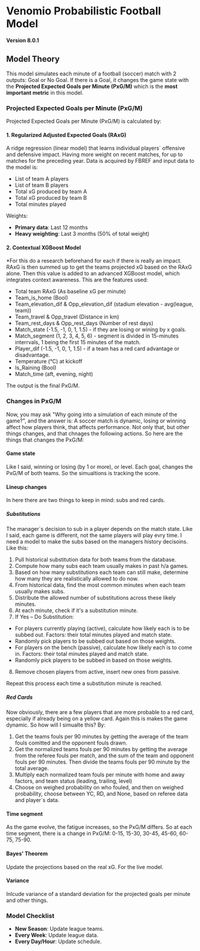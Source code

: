 # Venomio Probabilistic Football Model
**Version 8.0.1**

## Model Theory  
This model simulates each minute of a football (soccer) match with 2 outputs: Goal or No Goal. If there is a Goal, it changes the game state with the **Projected Expected Goals per Minute (PxG/M)** which is the **most important metric** in this model.

### Projected Expected Goals per Minute (PxG/M)
Projected Expected Goals per Minute (PxG/M) is calculated by:
#### 1. Regularized Adjusted Expected Goals (RAxG)
A ridge regression (linear model) that learns individual players´ offensive and defensive impact. Having more weight on recent matches, for up to matches for the preceding year. Data is acquired by FBREF and input data to the model is:
- List of team A players
- List of team B players
- Total xG produced by team A
- Total xG produced by team B
- Total minutes played


Weights:
- **Primary data**: Last 12 months 
- **Heavy weighting**: Last 3 months (50% of total weight)

#### 2. Contextual XGBoost Model
*For this do a research beforehand for each if there is really an impact.
RAxG is then summed up to get the teams projected xG based on the RAxG alone. Then this value is added to an advanced XGBoost model, which integrates context awareness. This are the features used:
- Total team RAxG (As baseline xG per minute)
- Team_is_home (Bool)
- Team_elevation_dif & Opp_elevation_dif (stadium elevation - avg(league, team))
- Team_travel & Opp_travel (Distance in km)
- Team_rest_days & Opp_rest_days (Number of rest days)
- Match_state (-1.5, -1, 0, 1, 1.5) - if they are losing or wining by x goals.
- Match_segment (1, 2, 3, 4, 5, 6) - segment is divided in 15-minutes interrvals, 1 being the first 15 minutes of the match.
- Player_dif (-1.5, -1, 0, 1, 1.5) - if a team has a red card advantage or disadvantage. 
- Temperature (°C) at kickoff
- Is_Raining (Bool)
- Match_time (aft, evening, night)

The output is the final PxG/M. 
### Changes in PxG/M
Now, you may ask "Why going into a simulation of each minute of the game?", and the answer is: A soccer match is dynamic, losing or winning affect how players think, that affects performance. Not only that, but other things changes, and that chnages the following actions. So here are the things that changes the PxG/M:
#### Game state
Like I said, winning or losing (by 1 or more), or level. Each goal, changes the PxG/M of both teams. So the simualtions is tracking the score.
#### Lineup changes
In here there  are two things to keep in mind: subs and red cards.
##### Substitutions
The manager´s decision to sub in a player depends on the match state. Like I said, each game is different, not the same players will play evry time. I need a model to make the subs based on the managers history decisoins. Like this:
1. Pull historical substitution data for both teams from the database.
2. Compute how many subs each team usually makes in past h/a games.
3. Based on how many substitutions each team can still make, determine how many they are realistically allowed to do now.
4. From historical data, find the most common minutes when each team usually makes subs.
5. Distribute the allowed number of substitutions across these likely minutes.
6. At each minute, check if it's a substitution minute.
7. If Yes – Do Substitution:
  - For players currently playing (active), calculate how likely each is to be subbed out. Factors: their total minutes played and match state.
  - Randomly pick players to be subbed out based on those weights.
  - For players on the bench (passive), calculate how likely each is to come in. Factors: their total minutes played and match state.
  - Randomly pick players to be subbed in based on those weights.
8. Remove chosen players from active, insert new ones from passive.

Repeat this process each time a substitution minute is reached.
##### Red Cards
Now obviously, there are a few players that are more probable to a red card, especially if already being on a yellow card. Again this is makes the game dynamic. So how will I simualte this? By:
1. Get the teams fouls per 90 minutes by getting the average of the team fouls comitted and the opponent fouls drawn.
2. Get the normalized teams fouls per 90 minutes by getting the average from the referee fouls per match, and the sum of the team and opponent fouls per 90 minutes. Then divide the teams fouls per 90 minute by the total average.
3. Multiply each normalized team fouls per minute with home and away factors, and team status (leading, trailing, level)
4. Choose on weighed  probability on who fouled, and then on weighed probability, choose between YC, RD, and None, based on referee data and player´s data. 
#### Time segment
As the game evolve, the fatigue increases, so the PxG/M differs. So at each time segment, there is a change in PxG/M: 0-15, 15-30, 30-45, 45-60, 60-75, 75-90.
#### Bayes' Theorem
Update the projections based on the real xG. For the live model.
#### Variance
Inlcude variance of a standard deviation for the projected goals per minute and other things.

### Model Checklist
- **New Season**: Update league teams.
- **Every Week**: Update league data.
- **Every Day/Hour**: Update schedule.